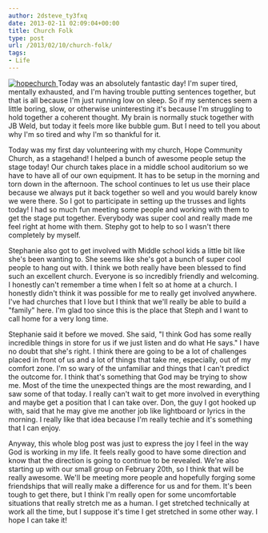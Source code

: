 ```yaml
---
author: 2dsteve_ty3fxq
date: 2013-02-11 02:09:04+00:00
title: Church Folk
type: post
url: /2013/02/10/church-folk/
tags:
- Life
---
```


[![hopechurch](http://www.bitsandbinary.com/wp-content/uploads/2013/02/hopechurch-150x150.jpg)
](http://www.bitsandbinary.com/wp-content/uploads/2013/02/hopechurch.jpg)Today was an absolutely fantastic day! I'm super tired, mentally exhausted, and I'm having trouble putting sentences together, but that is all because I'm just running low on sleep. So if my sentences seem a little boring, slow, or otherwise uninteresting it's because I'm struggling to hold together a coherent thought. My brain is normally stuck together with JB Weld, but today it feels more like bubble gum. But I need to tell you about why I'm so tired and why I'm so thankful for it.

Today was my first day volunteering with my church, Hope Community Church, as a stagehand! I helped a bunch of awesome people setup the stage today! Our church takes place in a middle school auditorium so we have to have all of our own equipment. It has to be setup in the morning and torn down in the afternoon. The school continues to let us use their place because we always put it back together so well and you would barely know we were there. So I got to participate in setting up the trusses and lights today! I had so much fun meeting some people and working with them to get the stage put together. Everybody was super cool and really made me feel right at home with them. Stephy got to help to so I wasn't there completely by myself.

Stephanie also got to get involved with Middle school kids a little bit like she's been wanting to. She seems like she's got a bunch of super cool people to hang out with. I think we both really have been blessed to find such an excellent church. Everyone is so incredibly friendly and welcoming. I honestly can't remember a time when I felt so at home at a church. I honestly didn't think it was possible for me to really get involved anywhere. I've had churches that I love but I think that we'll really be able to build a "family" here. I'm glad too since this is the place that Steph and I want to call home for a very long time.

Stephanie said it before we moved. She said, "I think God has some really incredible things in store for us if we just listen and do what He says." I have no doubt that she's right. I think there are going to be a lot of challenges placed in front of us and a lot of things that take me, especially, out of my comfort zone. I'm so wary of the unfamiliar and things that I can't predict the outcome for. I think that's something that God may be trying to show me. Most of the time the unexpected things are the most rewarding, and I saw some of that today. I really can't wait to get more involved in everything and maybe get a position that I can take over. Don, the guy I got hooked up with, said that he may give me another job like lightboard or lyrics in the morning. I really like that idea because I'm really techie and it's something that I can enjoy.

Anyway, this whole blog post was just to express the joy I feel in the way God is working in my life. It feels really good to have some direction and know that the direction is going to continue to be revealed. We're also starting up with our small group on February 20th, so I think that will be really awesome. We'll be meeting more people and hopefully forging some friendships that will really make a difference for us and for them. It's been tough to get there, but I think I'm really open for some uncomfortable situations that really stretch me as a human. I get stretched technically at work all the time, but I suppose it's time I get stretched in some other way. I hope I can take it!
